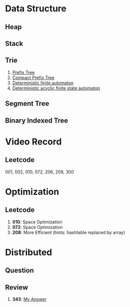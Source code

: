 # Data Structure

## Heap

## Stack

## Trie

1. [Prefix Tree](https://en.wikipedia.org/wiki/Trie)
2. [Compact Prefix Tree](https://en.wikipedia.org/wiki/Radix_tree)
3. [Deterministic finite automaton](https://en.wikipedia.org/wiki/Deterministic_finite_automaton)
4. [Deterministic acyclic finite state automaton](https://en.wikipedia.org/wiki/Deterministic_acyclic_finite_state_automaton)

## Segment Tree

## Binary Indexed Tree

# Video Record

## Leetcode

001, 002, 010, 072, 206, 208, 300

# Optimization

## Leetcode

1. __010__: Space Optimization
2. __072__: Space Optimization
3. __208__: More Efficient (hints: hashtable replaced by array)

# Distributed

## Question

## Review

1. __343__: [My Answer](https://leetcode.com/discuss/98548/shortest-answer-for-integer-break)
